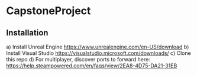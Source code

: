 # CapstoneProject

## Installation

a) Install Unreal Engine https://www.unrealengine.com/en-US/download
b) Install Visual Studio https://visualstudio.microsoft.com/downloads/
c) Clone this repo
d) For multiplayer, discover ports to forward here: https://help.steampowered.com/en/faqs/view/2EA8-4D75-DA21-31EB
